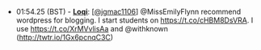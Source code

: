 * <a id="01:54.25">01:54.25 (BST)</a> - __[Loqi](https://github.com/Loqi)__: [<a href="https://twitter.com/jgmac1106">@jgmac1106</a>] @MissEmilyFlynn recommend wordpress for blogging. I start students on https://t.co/cHBM8DsVRA. I use https://t.co/XrMVvlisAa and @withknown (http://twtr.io/1Gx6pcnqC3C)
